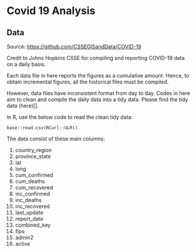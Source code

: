 # Covid 19 Analysis

## Data
Source:  https://github.com/CSSEGISandData/COVID-19

Credit to Johns Hopkins CSSE for compiling and reporting COVID-19 data on a daily basis. 

Each data file in here reports the figures as a cumulative amount. Hence, to obtain incremental figures, all the historical files must be compiled. 

However, data files have inconsistent format from day to day. Codes in here aim to clean and compile the daily data into a tidy data. Please find the tidy data (here)[]. 

In R, use the below code to read the clean tidy data:

`base::read.csv(RCurl::ULR()`

The data consist of these main columns:

1. country_region
2. province_state
4. lat
5. long
6. cum_confirmed
7. cum_deaths
8. cum_recovered
9. inc_confirmed
10. inc_deaths
11. inc_recovered
12. last_update
13. report_date
14. combined_key
15. fips
16. admin2
17. active

